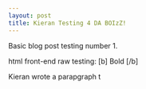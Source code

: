 ```yaml
---
layout: post
title: Kieran Testing 4 DA BOIzZ!
---
```


Basic blog post testing number 1.

html front-end raw testing: [b] Bold [/b] 

<p> Kieran wrote a parapgraph </b>

<list>
  t
